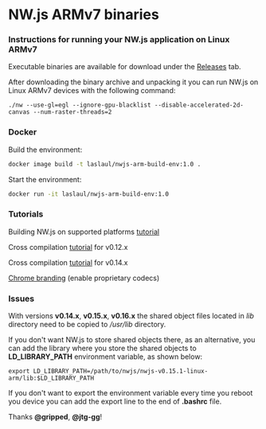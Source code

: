 # NW.js ARMv7 binaries

### Instructions for running your NW.js application on Linux ARMv7

Executable binaries are available for download under the [Releases][1] tab.

After downloading the binary archive and unpacking it you can run NW.js on Linux ARMv7 devices with the following command:

`./nw --use-gl=egl --ignore-gpu-blacklist --disable-accelerated-2d-canvas --num-raster-threads=2`

### Docker

Build the environment:

``` Bash
docker image build -t laslaul/nwjs-arm-build-env:1.0 .
```

Start the environment:

``` Bash
docker run -it laslaul/nwjs-arm-build-env:1.0
```

### Tutorials

Building NW.js on supported platforms [tutorial][4]

Cross compilation [tutorial][3] for v0.12.x

Cross compilation [tutorial][5] for v0.14.x

[Chrome branding][6] (enable proprietary codecs)

### Issues

With versions **v0.14.x**, **v0.15.x**, **v0.16.x** the shared object files located in *lib* directory need to be copied to */usr/lib* directory.

If you don't want NW.js to store shared objects there, as an alternative, you can add the library where you store the shared objects to **LD_LIBRARY_PATH** environment variable, as shown below:

`export LD_LIBRARY_PATH=/path/to/nwjs/nwjs-v0.15.1-linux-arm/lib:$LD_LIBRARY_PATH`

If you don't want to export the environment variable every time you reboot you device you can add the export line to the end of **.bashrc** file.

Thanks **@gripped**, **@jtg-gg**!

[1]: https://github.com/LeonardLaszlo/nw.js-armv7-binaries/releases
[2]: https://github.com/LeonardLaszlo/nw.js-armv7-binaries/tree/master/docs
[3]: http://forum.odroid.com/viewtopic.php?f=52&t=16072
[4]: http://docs.nwjs.io/en/latest/For%20Developers/Building%20NW.js
[5]: https://github.com/nwjs/nw.js/issues/1151#issuecomment-222101059
[6]: http://docs.nwjs.io/en/latest/For%20Developers/Enable%20Proprietary%20Codecs
